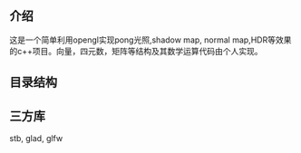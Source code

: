 ## 介绍

这是一个简单利用opengl实现pong光照,shadow map, normal map,HDR等效果的c++项目。向量，四元数，矩阵等结构及其数学运算代码由个人实现。

## 目录结构


## 三方库

stb, glad, glfw